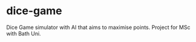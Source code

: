 # dice-game
Dice Game simulator with AI that aims to maximise points. Project for MSc with Bath Uni.
